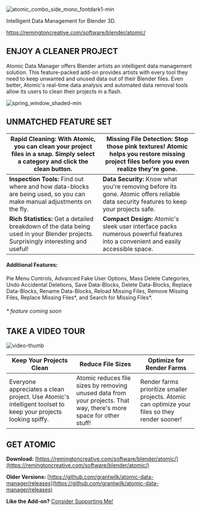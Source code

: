 

![atomic_combo_side_mono_fontdark1-min](https://remingtoncreative.com/wp-content/uploads/2019/07/atomic_combo_side_mono_fontdark1-min.png)

Intelligent Data Management for Blender 3D.

https://remingtoncreative.com/software/blender/atomic/


## ENJOY A CLEANER PROJECT
Atomic Data Manager offers Blender artists an intelligent data management solution. This feature-packed add-on provides artists with every tool they need to keep unwanted and unused data out of their Blender files. Even better, Atomic's real-time data analysis and automated data removal tools allow its users to clean their projects in a flash.

![spring_window_shaded-min](https://remingtoncreative.com/wp-content/uploads/2019/07/spring_window_shaded-min-uai-1440x810.jpg)


## UNMATCHED FEATURE SET

|**Rapid Cleaning:** With Atomic, you can clean your project files in a snap. Simply select a category and click the clean button.|**Missing File Detection:** Stop those pink textures! Atomic helps you restore missing project files before you even realize they're gone.|
|--|--|
|**Inspection Tools:** Find out where and how data-blocks are being used, so you can make manual adjustments on the fly.|**Data Security:** Know what you're removing before its gone. Atomic offers reliable data security features to keep your projects safe.|
|**Rich Statistics:** Get a detailed breakdown of the data being used in your Blender projects. Surprisingly interesting and useful!|**Compact Design:** Atomic's sleek user interface packs numerous powerful features into a convenient and easily accessible space.|

#### Additional Features:
Pie Menu Controls, Advanced Fake User Options, Mass Delete Categories, Undo Accidental Deletions, Save Data-Blocks, Delete Data-Blocks, Replace Data-Blocks, Rename Data-Blocks, Reload Missing Files, Remove Missing Files, Replace Missing Files*, and Search for Missing Files*.

###### \* feature coming soon


## TAKE A VIDEO TOUR
![video-thumb](https://remingtoncreative.com/wp-content/uploads/2019/07/spring_inspect_images-min.jpg)

| Keep Your Projects Clean | Reduce File Sizes | Optimize for Render Farms |
|--|--|--|
| Everyone appreciates a clean project. Use Atomic's intelligent toolset to keep your projects looking spiffy. | Atomic reduces file sizes by removing unused data from your projects. That way, there's more space for other stuff! | Render farms prioritize smaller projects. Atomic can optimize your files so they render sooner! |


## GET ATOMIC

**Download:** [https://remingtoncreative.com/software/blender/atomic/](https://remingtoncreative.com/software/blender/atomic/)

**Older Versions:** [https://github.com/grantwilk/atomic-data-manager/releases](https://github.com/grantwilk/atomic-data-manager/releases)



**Like the Add-on?** [Consider Supporting Me!](https://remingtoncreative.com/support/)
